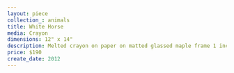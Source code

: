 ```yaml
---
layout: piece
collection_: animals
title: White Horse
media: Crayon
dimensions: 12" x 14"
description: Melted crayon on paper on matted glassed maple frame 1 inch in depth.
price: $190
create_date: 2012
---
```

